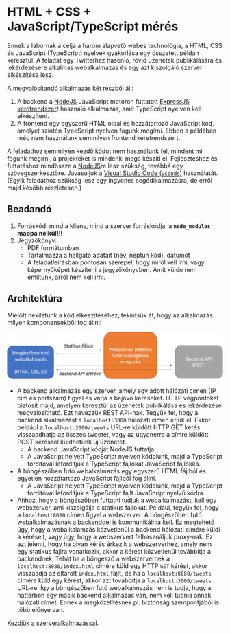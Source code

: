 # HTML + CSS + JavaScript/TypeScript mérés
Ennek a labornak a célja a három alapvető webes technológia, a HTML, CSS és JavaScript (TypeScript) nyelvek gyakorlása egy összetett példán keresztül. A feladat egy Twitterhez hasonló, rövid üzenetek publikálására és lekérdezésére alkalmas webalkalmazás és egy azt kiszolgáló szerver elkészítése lesz.

A megvalósítandó alkalmazás két részből áll:
1. A backend a [NodeJS](https://nodejs.org/en/) JavaScript motoron futtatott [ExpressJS keretrendszer](https://expressjs.com/)t használó alkalmazás, amit TypeScript nyelven kell elkészíteni. 
2. A frontend egy egyszerű HTML oldal és hozzátartozó JavaScript kód, amelyet szintén TypeScript nyelven fogunk megírni. Ebben a példában még nem használunk semmilyen frontend keretrendszert.

A feladathoz semmilyen kezdő kódot nem használunk fel, mindent mi fogunk megírni, a projekteket is mindenki maga készíti el. Fejlesztéshez és futtatáshoz mindössze a [NodeJS](https://nodejs.org/en/)re lesz szükség, továbbá egy szövegszerkesztőre. Javasuljuk a [Visual Studio Code (`vscode`)](https://code.visualstudio.com/) használatát. (Egyik feladathoz szükség lesz egy ingyenes segédlkalmazásra, de erről majd később részletesen.)

## Beadandó
1. Forráskód: mind a kliens, mind a szerver forráskódja, a **`node_modules` mappa nélkül!!!** 
2. Jegyzőkönyv: 
    * PDF formátumban
    * Tartalmazza a hallgató adatait (név, neptun kód), dátumot
    * A feladatleírásban pontosan szerepel, hogy miről kell írni, vagy képernyőképet készíteni a jegyzőkönyvben. Amit külön nem említünk, arról nem kell írni. 

## Architektúra

Mielőtt nekilátunk a kód elkészítéséhez, tekintsük át, hogy az alkalmazás milyen komponensekből fog állni: 

![Architektúra](architektura.png)

* A backend alkalmazás egy szerver, amely egy adott hálózati címen (IP cím és portszám) figyel és várja a bejövő kéréseket. HTTP végpontokat biztosít majd, amelyen keresztül az üzenetek publikálása és lekérdezése megvalósítható. Ezt nevezzük REST API-nak. Tegyük fel, hogy a backend alkalmazást a `localhost:3000` hálózati címen érjük el. Ekkor például a `localhost:3000/tweets` URL-re küldött HTTP GET kérés visszaadhatja az összes tweetet, vagy az ugyanerre a címre küldött POST kéréssel küldhetünk új üzenetet.
    * A backend JavaScript kódját NodeJS futtatja. 
    * A JavaScript helyett TypeScript nyelven kódolunk, majd a TypeScript fordítóval lefordítjuk a TypeScript fájlokat JavaScript fájlokká. 
* A böngészőben futó webalkalmazás egy egyszerű HTML fájlból és egyetlen hozzátartozó JavaScript fájlból fog állni. 
    * A JavaScript helyett TypeScript nyelven kódolunk, majd a TypeScript fordítóval lefordítjuk a TypeScript fájlt JavaScript nyelvű kódra. 
* Ahhoz, hogy a böngészőben futtatni tudjuk a webalkalmazást, kell egy webszerver, ami kiszolgálja a statikus fájlokat. Például, tegyük fel, hogy a `localhost:8080` címen figyel a webszerver.  A böngészőben futó webalkalmazásnak a backenddel is kommunikálnia kell. Ez megtehető úgy, hogy a webalkalamzás közvetlenül a backend hálózati címére küldi a kéréseit, vagy úgy, hogy a webszervert felhasználjuk proxy-nak. Ez azt jelenti, hogy ha olyan kérés érkezik a webszerverhez, amely nem egy statikus fájlra vonatkozik, akkor a kérést közvetlenül továbbítja a backendnek. Tehát ha a böngésző a webszervernek a `localhost:8080/index.html` címére küld egy HTTP `GET` kérést, akkor visszaadja az eltárolt `index.html` fájlt, de ha a `localhost:8080/tweets` címére küld egy kérést, akkor azt továbbítja a `localhost:3000/tweets` URL-re. Így a böngészőben futó webalkalmazás nem is tudja, hogy a háttérben egy másik backend alkalmazás van, nem kell tudnia annak hálózati címét. Ennek a megközelítésnek pl. biztonság szempontjából is több előnye van. 

[Kezdjük a szerveralkalmazással](feladat1.md). 
